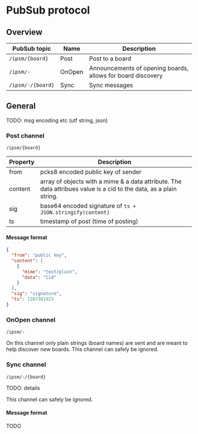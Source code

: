 # PubSub protocol

## Overview
|PubSub topic|Name|Description
|---|---|---
|`/ipsm/{board}`|Post|Post to a board
|`/ipsm/-`|OnOpen|Announcements of opening boards, allows for board discovery
|`/ipsm/-/{board}`|Sync|Sync messages

## General
TODO: msg encoding etc (utf string, json)

### Post channel
`/ipsm/{board}`

|Property|Description
|---|---
|from|pcks8 encoded public key of sender
|content|array of objects with a mime & a data attribute. The data attribues value is a cid to the data, as a plain string.
|sig|base64 encoded signature of `ts + JSON.stringify(content)`
|ts|timestamp of post (time of posting)

#### Message format
```json
{
  "from": "public key",
  "content": [
    {
      "mime": "text/plain",
      "data": "Cid"
    }
  ],
  "sig": "signature",
  "ts": 1287381923
}
```

### OnOpen channel
`/ipsm/-`

On this channel only plain strings (board names) are sent and are meant to help discover new boards.
This channel can safely be ignored.

### Sync channel
`/ipsm/-/{board}`


TODO: details

This channel can safely be ignored.

#### Message format

TODO
